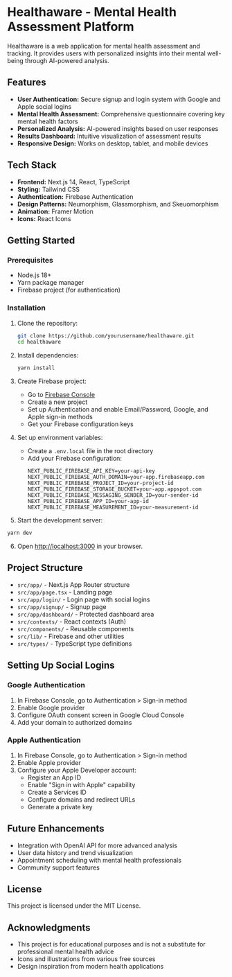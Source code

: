 # Healthaware - Mental Health Assessment Platform

Healthaware is a web application for mental health assessment and tracking. It provides users with personalized insights into their mental well-being through AI-powered analysis.

## Features

- **User Authentication:** Secure signup and login system with Google and Apple social logins
- **Mental Health Assessment:** Comprehensive questionnaire covering key mental health factors
- **Personalized Analysis:** AI-powered insights based on user responses
- **Results Dashboard:** Intuitive visualization of assessment results
- **Responsive Design:** Works on desktop, tablet, and mobile devices

## Tech Stack

- **Frontend:** Next.js 14, React, TypeScript
- **Styling:** Tailwind CSS
- **Authentication:** Firebase Authentication
- **Design Patterns:** Neumorphism, Glassmorphism, and Skeuomorphism
- **Animation:** Framer Motion
- **Icons:** React Icons

## Getting Started

### Prerequisites

- Node.js 18+
- Yarn package manager
- Firebase project (for authentication)

### Installation

1. Clone the repository:

   ```bash
   git clone https://github.com/yourusername/healthaware.git
   cd healthaware
   ```

2. Install dependencies:

   ```bash
   yarn install
   ```

3. Create Firebase project:

   - Go to [Firebase Console](https://console.firebase.google.com/)
   - Create a new project
   - Set up Authentication and enable Email/Password, Google, and Apple sign-in methods
   - Get your Firebase configuration keys

4. Set up environment variables:

   - Create a `.env.local` file in the root directory
   - Add your Firebase configuration:
     ```
     NEXT_PUBLIC_FIREBASE_API_KEY=your-api-key
     NEXT_PUBLIC_FIREBASE_AUTH_DOMAIN=your-app.firebaseapp.com
     NEXT_PUBLIC_FIREBASE_PROJECT_ID=your-project-id
     NEXT_PUBLIC_FIREBASE_STORAGE_BUCKET=your-app.appspot.com
     NEXT_PUBLIC_FIREBASE_MESSAGING_SENDER_ID=your-sender-id
     NEXT_PUBLIC_FIREBASE_APP_ID=your-app-id
     NEXT_PUBLIC_FIREBASE_MEASUREMENT_ID=your-measurement-id
     ```

5. Start the development server:

```bash
yarn dev
```

6. Open [http://localhost:3000](http://localhost:3000) in your browser.

## Project Structure

- `src/app/` - Next.js App Router structure
- `src/app/page.tsx` - Landing page
- `src/app/login/` - Login page with social logins
- `src/app/signup/` - Signup page
- `src/app/dashboard/` - Protected dashboard area
- `src/contexts/` - React contexts (Auth)
- `src/components/` - Reusable components
- `src/lib/` - Firebase and other utilities
- `src/types/` - TypeScript type definitions

## Setting Up Social Logins

### Google Authentication

1. In Firebase Console, go to Authentication > Sign-in method
2. Enable Google provider
3. Configure OAuth consent screen in Google Cloud Console
4. Add your domain to authorized domains

### Apple Authentication

1. In Firebase Console, go to Authentication > Sign-in method
2. Enable Apple provider
3. Configure your Apple Developer account:
   - Register an App ID
   - Enable "Sign in with Apple" capability
   - Create a Services ID
   - Configure domains and redirect URLs
   - Generate a private key

## Future Enhancements

- Integration with OpenAI API for more advanced analysis
- User data history and trend visualization
- Appointment scheduling with mental health professionals
- Community support features

## License

This project is licensed under the MIT License.

## Acknowledgments

- This project is for educational purposes and is not a substitute for professional mental health advice
- Icons and illustrations from various free sources
- Design inspiration from modern health applications
